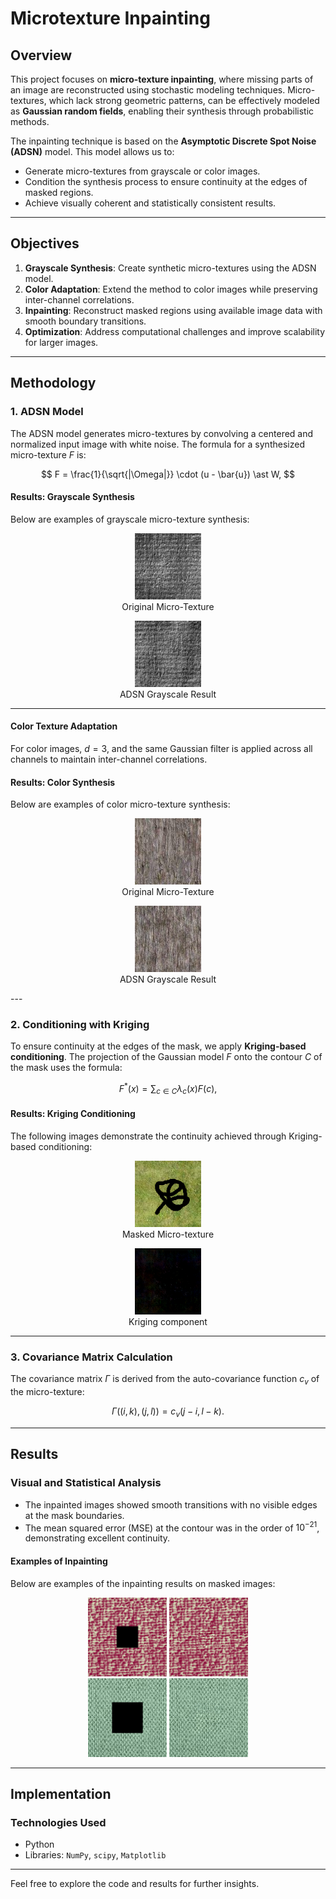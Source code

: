 # Microtexture Inpainting

## Overview
This project focuses on **micro-texture inpainting**, where missing parts of an image are reconstructed using stochastic modeling techniques. Micro-textures, which lack strong geometric patterns, can be effectively modeled as **Gaussian random fields**, enabling their synthesis through probabilistic methods.

The inpainting technique is based on the **Asymptotic Discrete Spot Noise (ADSN)** model. This model allows us to:
- Generate micro-textures from grayscale or color images.
- Condition the synthesis process to ensure continuity at the edges of masked regions.
- Achieve visually coherent and statistically consistent results.

---

## Objectives
1. **Grayscale Synthesis**: Create synthetic micro-textures using the ADSN model.
2. **Color Adaptation**: Extend the method to color images while preserving inter-channel correlations.
3. **Inpainting**: Reconstruct masked regions using available image data with smooth boundary transitions.
4. **Optimization**: Address computational challenges and improve scalability for larger images.

---

## Methodology

### **1. ADSN Model**

The ADSN model generates micro-textures by convolving a centered and normalized input image with white noise. The formula for a synthesized micro-texture $F$ is:

$$
F = \frac{1}{\sqrt{|\Omega|}} \cdot (u - \bar{u}) \ast W,
$$

#### **Results: Grayscale Synthesis**
Below are examples of grayscale micro-texture synthesis:

<div align="center">
  <figure>
    <img src="images/microtexture1.png" alt="Original micro-texture" width="25%">
    <figcaption>Original Micro-Texture</figcaption>
  </figure>

  <figure>
    <img src="images/microtexture1 synth.png" alt="ADSN Grayscale Result" width="25%">
    <figcaption>ADSN Grayscale Result</figcaption>
  </figure>
</div>

---

#### **Color Texture Adaptation**
For color images, $d = 3$, and the same Gaussian filter is applied across all channels to maintain inter-channel correlations.

#### **Results: Color Synthesis**
Below are examples of color micro-texture synthesis:


<div align="center">
  <figure>
    <img src="images/bois.png" alt="Original micro-texture" width="25%">
    <figcaption>Original Micro-Texture</figcaption>
  </figure>

  <figure>
    <img src="images/bois synth.png" alt="ADSN Colour Result" width="25%">
    <figcaption>ADSN Grayscale Result</figcaption>
  </figure>
</div>
---

### **2. Conditioning with Kriging**

To ensure continuity at the edges of the mask, we apply **Kriging-based conditioning**. The projection of the Gaussian model $F$ onto the contour $C$ of the mask uses the formula:

$$
F^\ast(x) = \sum_{c \in C} \lambda_c(x) F(c),
$$

#### **Results: Kriging Conditioning**
The following images demonstrate the continuity achieved through Kriging-based conditioning:

<div align="center">
  <figure>
    <img src="images/kringing_masked.png" alt="Original micro-texture" width="25%">
    <figcaption>Masked Micro-texture</figcaption>
  </figure>

  <figure>
    <img src="images/kringing.png" alt="ADSN Colour Result" width="25%">
    <figcaption>Kriging component</figcaption>
  </figure>
</div>

---

### **3. Covariance Matrix Calculation**

The covariance matrix $\Gamma$ is derived from the auto-covariance function $c_v$ of the micro-texture:

$$
\Gamma((i, k), (j, l)) = c_v(j - i, l - k).
$$

---

## Results

### **Visual and Statistical Analysis**
- The inpainted images showed smooth transitions with no visible edges at the mask boundaries.
- The mean squared error (MSE) at the contour was in the order of $10^{-21}$, demonstrating excellent continuity.

#### **Examples of Inpainting**
Below are examples of the inpainting results on masked images:

<div align="center">
  <img src="images/2.png" alt="Grayscale Inpainting 1" width="25%">
  <img src="images/2_inpaint.png" alt="Grayscale Inpainting 2" width="25%">
</div>

<div align="center">
  <img src="images/11.png" alt="Color Inpainting 1" width="25%">
  <img src="images/11_inpaint.png" alt="Color Inpainting 2" width="25%">
</div>

---

## Implementation

### **Technologies Used**
- Python
- Libraries: `NumPy`, `scipy`, `Matplotlib`

---

Feel free to explore the code and results for further insights.
